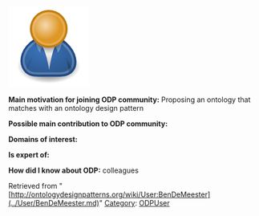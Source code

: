 [![Image:ODPUser.png](../images/a/a6/ODPUser.png)](../Image/ODPUser.png.md "Image:ODPUser.png")




  





__Main motivation for joining ODP community:__ Proposing an ontology that matches with an ontology design pattern


__Possible main contribution to ODP community:__


__Domains of interest:__


  



__Is expert of:__


  

__How did I know about ODP:__ colleagues






Retrieved from "[http://ontologydesignpatterns.org/wiki/User:BenDeMeester](../User/BenDeMeester.md)"
 [Category](http://ontologydesignpatterns.org/wiki/Special:Categories "Special:Categories"): [ODPUser](../Category/ODPUser.md "Category:ODPUser")